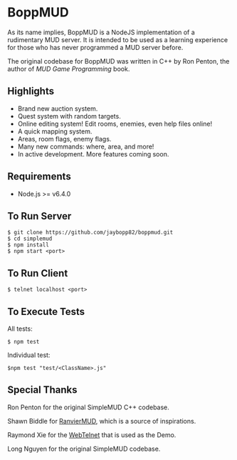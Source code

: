 # BoppMUD

As its name implies, BoppMUD is a NodeJS implementation of a rudimentary
MUD server. It is intended to be used as a learning experience for those who
has never programmed a MUD server before.

The original codebase for BoppMUD was written in C++ by Ron Penton, the
author of _MUD Game Programming_ book.

## Highlights

* Brand new auction system.
* Quest system with random targets.
* Online editing system! Edit rooms, enemies, even help files online!
* A quick mapping system.
* Areas, room flags, enemy flags.
* Many new commands: where, area, and more!
* In active development. More features coming soon.

## Requirements

* Node.js >= v6.4.0

## To Run Server

    $ git clone https://github.com/jaybopp82/boppmud.git
    $ cd simplemud
    $ npm install
    $ npm start <port>

## To Run Client

    $ telnet localhost <port>

## To Execute Tests

All tests:

    $ npm test

Individual test:

    $npm test "test/<ClassName>.js"

## Special Thanks

Ron Penton for the original SimpleMUD C++ codebase.

Shawn Biddle for [RanvierMUD](http://ranviermud.com), which is a source of
inspirations.

Raymond Xie for the [WebTelnet](https://github.com/mudchina/webtelnet) that is
used as the Demo.

Long Nguyen for the original SimpleMUD codebase.
